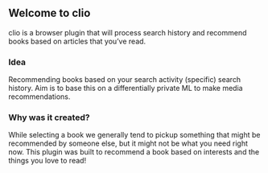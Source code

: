 ## Welcome to clio

clio is a browser plugin that will process search history and recommend books based on articles that you’ve read.
### Idea

Recommending books based on your search activity (specific) search history. Aim is to base this on a differentially private ML to make media recommendations.

### Why was it created?

While selecting a book we generally tend to pickup something that might be recommended by someone else, but it might not be what you need right now. This plugin was built to recommend a book based on interests and the things you love to read!
